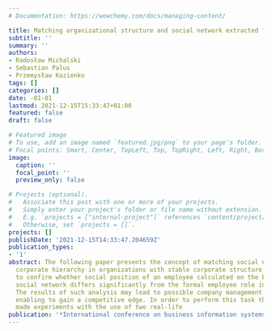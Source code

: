 ```yaml
---
# Documentation: https://wowchemy.com/docs/managing-content/

title: Matching organizational structure and social network extracted from email communication
subtitle: ''
summary: ''
authors:
- Radosław Michalski
- Sebastian Palus
- Przemysław Kazienko
tags: []
categories: []
date: -01-01
lastmod: 2021-12-15T15:33:47+01:00
featured: false
draft: false

# Featured image
# To use, add an image named `featured.jpg/png` to your page's folder.
# Focal points: Smart, Center, TopLeft, Top, TopRight, Left, Right, BottomLeft, Bottom, BottomRight.
image:
  caption: ''
  focal_point: ''
  preview_only: false

# Projects (optional).
#   Associate this post with one or more of your projects.
#   Simply enter your project's folder or file name without extension.
#   E.g. `projects = ["internal-project"]` references `content/project/deep-learning/index.md`.
#   Otherwise, set `projects = []`.
projects: []
publishDate: '2021-12-15T14:33:47.204659Z'
publication_types:
- '1'
abstract: The following paper presents the concept of matching social network and
  corporate hierarchy in organizations with stable corporate structure. The idea allows
  to confirm whether social position of an employee calculated on the basis of the
  social network differs significantly from the formal employee role in the company.
  The results of such analysis may lead to possible company management improvement
  enabling to gain a competitive edge. In order to perform this task the authors have
  made experiments with the use of two real-life
publication: '*International conference on business information systems*'
---
```

